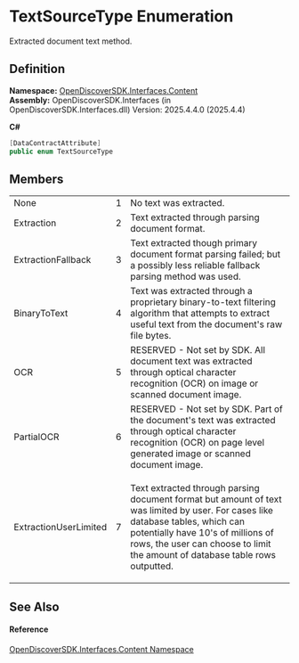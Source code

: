 # TextSourceType Enumeration


Extracted document text method.



## Definition
**Namespace:** <a href="79f11d04-c275-b915-db5b-ab2227989555">OpenDiscoverSDK.Interfaces.Content</a>  
**Assembly:** OpenDiscoverSDK.Interfaces (in OpenDiscoverSDK.Interfaces.dll) Version: 2025.4.4.0 (2025.4.4)

**C#**
``` C#
[DataContractAttribute]
public enum TextSourceType
```



## Members
<table>
<tr>
<td>None</td>
<td>1</td>
<td>No text was extracted.</td></tr>
<tr>
<td>Extraction</td>
<td>2</td>
<td>Text extracted through parsing document format.</td></tr>
<tr>
<td>ExtractionFallback</td>
<td>3</td>
<td>Text extracted though primary document format parsing failed; but a possibly less reliable fallback parsing method was used.</td></tr>
<tr>
<td>BinaryToText</td>
<td>4</td>
<td>Text was extracted through a proprietary binary-to-text filtering algorithm that attempts to extract useful text from the document's raw file bytes.</td></tr>
<tr>
<td>OCR</td>
<td>5</td>
<td>RESERVED - Not set by SDK. All document text was extracted through optical character recognition (OCR) on image or scanned document image.</td></tr>
<tr>
<td>PartialOCR</td>
<td>6</td>
<td>RESERVED - Not set by SDK. Part of the document's text was extracted through optical character recognition (OCR) on page level generated image or scanned document image.</td></tr>
<tr>
<td>ExtractionUserLimited</td>
<td>7</td>
<td><p>Text extracted through parsing document format but amount of text was limited by user. For cases like database tables, which can potentially have 10's of millions of rows, the user can choose to limit the amount of database table rows outputted.</p></td></tr>
</table>

## See Also


#### Reference
<a href="79f11d04-c275-b915-db5b-ab2227989555">OpenDiscoverSDK.Interfaces.Content Namespace</a>  
